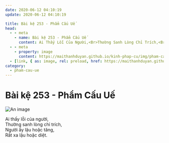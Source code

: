 ```yaml
---
date: 2020-06-12 04:10:19
update: 2020-06-12 04:10:19

title: Bài kệ 253 - Phẩm Cấu Uế
head:
  - - meta
    - name: Bài kệ 253 - Phẩm Cấu Uế
      content: Ai Thấy Lỗi Của Người,<Br>Thường Sanh Lòng Chỉ Trích,<Br>Người Ấy Lậu Hoặc Tăng,<Br>Rất Xa Lậu Hoặc Diệt.<Br>
  - - meta
    - property: image
      content: https://maithanhduyan.github.io/kinh-phap-cu/img/pham-cau-ue/pham-cau-ue-253.jpg
  - [link, { as: image, rel: preload, href: https://maithanhduyan.github.io/kinh-phap-cu/img/pham-cau-ue/pham-cau-ue-253.jpg }]
category:
  - pham-cau-ue
---
```


# Bài kệ 253 - Phẩm Cấu Uế

![An image](/img/pham-cau-ue/pham-cau-ue-253.jpg)

Ai thấy lỗi của người,<br>Thường sanh lòng chỉ trích,<br>Người ấy lậu hoặc tăng,<br>Rất xa lậu hoặc diệt.<br>
